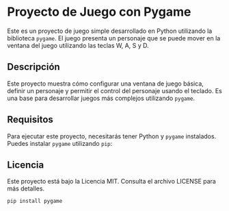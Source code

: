 # Proyecto de Juego con Pygame

Este es un proyecto de juego simple desarrollado en Python utilizando la biblioteca `pygame`. El juego presenta un personaje que se puede mover en la ventana del juego utilizando las teclas W, A, S y D.

## Descripción

Este proyecto muestra cómo configurar una ventana de juego básica, definir un personaje y permitir el control del personaje usando el teclado. Es una base para desarrollar juegos más complejos utilizando `pygame`.

## Requisitos

Para ejecutar este proyecto, necesitarás tener Python y `pygame` instalados. Puedes instalar `pygame` utilizando `pip`:

## Licencia
Este proyecto está bajo la Licencia MIT. Consulta el archivo LICENSE para más detalles.

```bash
pip install pygame

